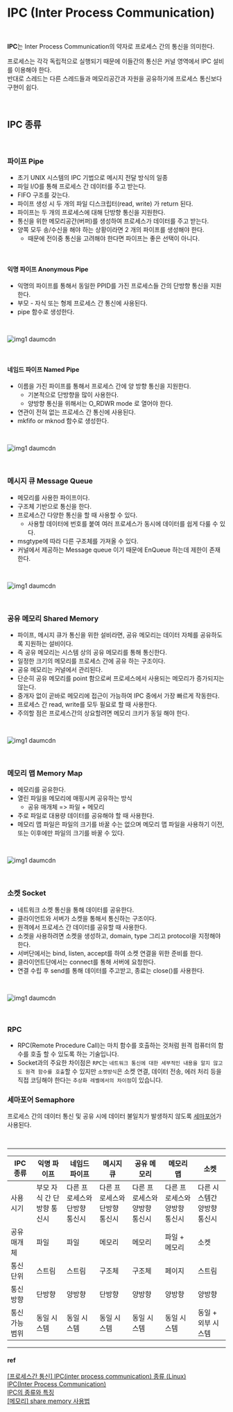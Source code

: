 # IPC (Inter Process Communication)

<br>

**IPC**는 Inter Process Communication의 약자로 프로세스 간의 통신을 의미한다.  

프로세스는 각각 독립적으로 실행되기 때문에 이들간의 통신은 커널 영역에서 IPC 설비를 이용해야 한다.  
반대로 스레드는 다른 스레드들과 메모리공간과 자원을 공유하기에 프로세스 통신보다 구현이 쉽다.  

<br>

## IPC 종류

<br>

### 파이프 Pipe

* 초기 UNIX 시스템의 IPC 기법으로 메시지 전달 방식의 일종
* 파일 I/O를 통해 프로세스 간 데이터를 주고 받는다.
* FIFO 구조를 갖는다.
* 파이프 생성 시 두 개의 파일 디스크립터(read, write) 가 return 된다.
* 파이프는 두 개의 프로세스에 대해 단방향 통신을 지원한다.
* 통신을 위한 메모리공간(버퍼)를 생성하여 프로세스가 데이터를 주고 받는다.
* 양쪽 모두 송/수신을 해야 하는 상황이라면 2 개의 파이프를 생성해야 한다.
  * 때문에 전이중 통신을 고려해야 한다면 파이프는 좋은 선택이 아니다.

<br>

#### 익명 파이프 Anonymous Pipe

* 익명의 파이프를 통해서 동일한 PPID를 가진 프로세스들 간의 단방향 통신을 지원한다.
* 부모 - 자식 또는 형제 프로세스 간 통신에 사용된다.
* pipe 함수로 생성한다.

<br>

![img1 daumcdn](https://github.com/reddevilmidzy/CS-Study/assets/78539407/d8bdc9a7-3c5d-45c0-a994-fb11f536ac64)

<br>

#### 네임드 파이프 Named Pipe

* 이름을 가진 파이프를 통해서 프로세스 간에 양 방향 통신을 지원한다.
  * 기본적으로 단방향을 많이 사용한다. 
  * 양방향 통신을 위해서는 O_RDWR mode 로 열어야 한다.
* 연관이 전혀 없는 프로세스 간 통신에 사용된다. 
* mkfifo or mknod 함수로 생성한다.

<br>

![img1 daumcdn](https://github.com/reddevilmidzy/CS-Study/assets/78539407/88f3eca4-7e32-4139-bdaf-71fd9a169ea8)

<br>

### 메시지 큐 Message Queue

* 메모리를 사용한 파이프이다.
* 구조체 기반으로 통신을 한다. 
* 프로세스간 다양한 통신을 할 때 사용할 수 있다.
  * 사용할 데이터에 번호를 붙여 여러 프로세스가 동시에 데이터를 쉽게 다룰 수 있다.
* msgtype에 따라 다른 구조체를 가져올 수 있다. 
* 커널에서 제공하는 Message queue 이기 때문에 EnQueue 하는데 제한이 존재 한다.

<br>

![img1 daumcdn](https://github.com/reddevilmidzy/CS-Study/assets/78539407/4b08e7b5-e579-45c5-af17-d468ae66c85b)

<br>

### 공유 메모리 Shared Memory

* 파이프, 메시지 큐가 통신을 위한 설비라면, 공유 메모리는 데이터 자체를 공유하도록 지원하는 설비이다.
* 즉 공유 메모리는 시스템 상의 공유 메모리를 통해 통신한다.
* 일정한 크기의 메모리를 프로세스 간에 공유 하는 구조이다.
* 공유 메모리는 커널에서 관리된다.
* 단순히 공유 메모리를 point 함으로써 프로세스에서 사용되는 메모리가 증가되지는 않는다.
* 중개자 없이 곧바로 메모리에 접근이 가능하여 IPC 중에서 가장 빠르게 작동한다.
* 프로세스 간 read, write를 모두 필요로 할 때 사용한다.
* 주의할 점은 프로세스간의 상요할려면 메모리 크키가 동일 해야 한다.

<br>

![img1 daumcdn](https://github.com/reddevilmidzy/CS-Study/assets/78539407/901e3570-0040-4030-a6a8-64dc3657fd53)

<br>


### 메모리 맵 Memory Map

* 메모리를 공유한다.
* 열린 파일을 메모리에 매핑시켜 공유하는 방식
  * 공유 매개체 => 파일 + 메모리
* 주로 파일로 대용량 데이터를 공유해야 할 때 사용한다.
* 메모리 맵 파일은 파일의 크기를 바꿀 수는 없으며 메모리 맵 파일을 사용하기 이전, 또는 이후에만 파일의 크기를 바꿀 수 있다.

<br>

![img1 daumcdn](https://github.com/reddevilmidzy/CS-Study/assets/78539407/56033361-db0d-42ad-98f6-b484b46ebbb1)

<br>

### 소켓 Socket

* 네트워크 소켓 통신을 통해 데이터를 공유한다.
* 클라이언트와 서버가 소켓을 통해서 통신하는 구조이다.
* 원격에서 프로세스 간 데이터를 공유할 때 사용한다.
* 소켓을 사용하려면 소켓을 생성하고, domain, type 그리고 protocol을 지정해야 한다.
* 서버단에서는 bind, listen, accept를 하여 소켓 연결을 위한 준비를 한다.
* 클라이언트단에서는 connect를 통해 서버에 요청한다.
* 연결 수립 후 send를 통해 데이터를 주고받고, 종료는 close()를 사용한다.

<br>

![img1 daumcdn](https://github.com/reddevilmidzy/CS-Study/assets/78539407/bdc6349a-8b79-43cc-a77b-185ce56e1dc6)

<br>

### RPC

- RPC(Remote Procedure Call)는 마치 함수를 호출하는 것처럼 원격 컴퓨터의 함수를 호출 할 수 있도록 하는 기술입니다.
- Socket과의 주요한 차이점은 `RPC`는 `네트워크 통신에 대한 세부적인 내용을 알지 않고도 원격 함수를 호출`할 수 있지만 `소켓방식`은 소켓 연결, 데이터 전송, 에러 처리 등을 직접 코딩해야 한다는 `추상화 레벨에서의 차이점`이 있습니다.


### 세마포어 Semaphore

프로세스 간의 데이터 통신 및 공유 시에 데이터 불일치가 발생하지 않도록 [세마포어](https://github.com/jmxx219/CS-Study/blob/main/OperatingSystem/%EB%AE%A4%ED%85%8D%EC%8A%A4%EC%99%80%20%EC%84%B8%EB%A7%88%ED%8F%AC%EC%96%B4.md#%EC%84%B8%EB%A7%88%ED%8F%AC%EC%96%B4semaphore)가 사용된다.

<br>

---


| IPC 종류   | 익명 파이프          | 네임드 파이프          | 메시지 큐            | 공유 메모리           | 메모리 맵            | 소켓              |
|----------|-----------------|------------------|------------------|------------------|------------------|-----------------|
| 사용 시기    | 부모 자식 간 단방향 통신시 | 다른 프로세스와 단방향 통신시 | 다른 프로세스와 단방향 통신시 | 다른 프로세스와 양방향 통신시 | 다른 프로세스와 양방향 통신시 | 다른 시스템간 양방향 통신시 |
| 공유 매개체   | 파일              | 파일               | 메모리              | 메모리              | 파일 + 메모리         | 소켓              |
| 통신 단위    | 스트림             | 스트림              | 구조체              | 구조체              | 페이지              | 스트림             |
| 통신 방향    | 단방향             | 양방향              | 단방향              | 양방향              | 양방향              | 양방향             | 
| 통신 가능 범위 | 동일 시스템          | 동일 시스템           | 동일 시스템           | 동일 시스템           | 동일 시스템           | 동일 + 외부 시스템     |



---

#### ref

[[프로세스간 통신] IPC(inter process communication) 종류 (Linux)](https://doitnow-man.tistory.com/110)  
[IPC(Inter Process Communication)](https://gyoogle.dev/blog/computer-science/operating-system/IPC.html)  
[IPC의 종류와 특징](https://jwprogramming.tistory.com/54)  
[[메모리] share memory 사용법](https://doitnow-man.tistory.com/68)